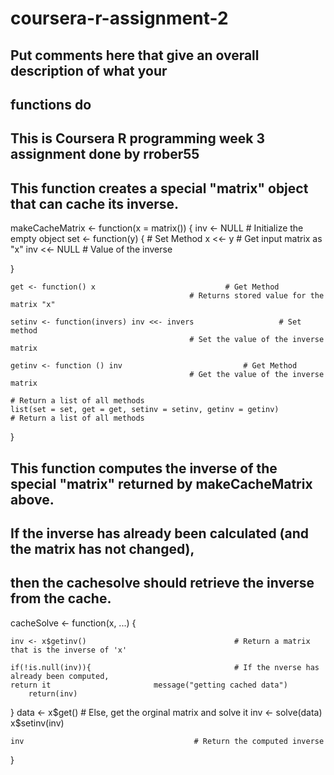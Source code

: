# coursera-r-assignment-2

## Put comments here that give an overall description of what your
## functions do

## This is Coursera R programming week 3 assignment done by rrober55

## This function creates a special "matrix" object that can cache its inverse.
makeCacheMatrix <- function(x = matrix()) {
	inv <- NULL									# Initialize the empty object
	set <- function(y) {								# Set Method
		x <<- y									# Get input matrix as "x"
		inv <<- NULL								# Value of the inverse

}
	
	get <- function() x								# Get Method
											# Returns stored value for the matrix "x"
	
	setinv <- function(invers) inv <<- invers					# Set method
											# Set the value of the inverse matrix
	
	getinv <- function () inv							# Get Method
											# Get the value of the inverse matrix
	
	# Return a list of all methods
	list(set = set, get = get, setinv = setinv, getinv = getinv)			# Return a list of all methods
}

##  This function computes the inverse of the special "matrix" returned by makeCacheMatrix above. 
## If the inverse has already been calculated (and the matrix has not changed), 
## then the cachesolve should retrieve the inverse from the cache.

cacheSolve <- function(x, ...) {

	inv <- x$getinv()								  # Return a matrix that is the inverse of 'x'
	
	if(!is.null(inv)){								  # If the nverse has already been computed, 													return it						message("getting cached data")
		return(inv)
} 
	data <- x$get()									 # Else, get the orginal matrix and solve it		inv <- solve(data)
	x$setinv(inv)
	
	inv										 # Return the computed inverse
}
